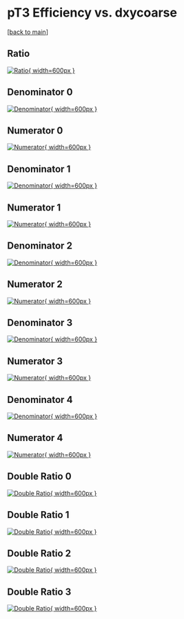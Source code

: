# pT3 Efficiency vs. dxycoarse

[[back to main](./)]



## Ratio

[![Ratio](../mtv/var/pT3_base_11_-1_eff_dxycoarse.png){ width=600px }](../mtv/var/pT3_base_11_-1_eff_dxycoarse.pdf)

## Denominator 0

[![Denominator](../mtv/den/pT3_base_11_-1_eff_dxycoarse_den0.png){ width=600px }](../mtv/den/pT3_base_11_-1_eff_dxycoarse_den0.pdf)

## Numerator 0

[![Numerator](../mtv/num/pT3_base_11_-1_eff_dxycoarse_num0.png){ width=600px }](../mtv/num/pT3_base_11_-1_eff_dxycoarse_num0.pdf)

## Denominator 1

[![Denominator](../mtv/den/pT3_base_11_-1_eff_dxycoarse_den1.png){ width=600px }](../mtv/den/pT3_base_11_-1_eff_dxycoarse_den1.pdf)

## Numerator 1

[![Numerator](../mtv/num/pT3_base_11_-1_eff_dxycoarse_num1.png){ width=600px }](../mtv/num/pT3_base_11_-1_eff_dxycoarse_num1.pdf)

## Denominator 2

[![Denominator](../mtv/den/pT3_base_11_-1_eff_dxycoarse_den2.png){ width=600px }](../mtv/den/pT3_base_11_-1_eff_dxycoarse_den2.pdf)

## Numerator 2

[![Numerator](../mtv/num/pT3_base_11_-1_eff_dxycoarse_num2.png){ width=600px }](../mtv/num/pT3_base_11_-1_eff_dxycoarse_num2.pdf)

## Denominator 3

[![Denominator](../mtv/den/pT3_base_11_-1_eff_dxycoarse_den3.png){ width=600px }](../mtv/den/pT3_base_11_-1_eff_dxycoarse_den3.pdf)

## Numerator 3

[![Numerator](../mtv/num/pT3_base_11_-1_eff_dxycoarse_num3.png){ width=600px }](../mtv/num/pT3_base_11_-1_eff_dxycoarse_num3.pdf)

## Denominator 4

[![Denominator](../mtv/den/pT3_base_11_-1_eff_dxycoarse_den4.png){ width=600px }](../mtv/den/pT3_base_11_-1_eff_dxycoarse_den4.pdf)

## Numerator 4

[![Numerator](../mtv/num/pT3_base_11_-1_eff_dxycoarse_num4.png){ width=600px }](../mtv/num/pT3_base_11_-1_eff_dxycoarse_num4.pdf)

## Double Ratio 0

[![Double Ratio](../mtv/ratio/pT3_base_11_-1_eff_dxycoarse_ratio0.png){ width=600px }](../mtv/ratio/pT3_base_11_-1_eff_dxycoarse_ratio0.pdf)

## Double Ratio 1

[![Double Ratio](../mtv/ratio/pT3_base_11_-1_eff_dxycoarse_ratio1.png){ width=600px }](../mtv/ratio/pT3_base_11_-1_eff_dxycoarse_ratio1.pdf)

## Double Ratio 2

[![Double Ratio](../mtv/ratio/pT3_base_11_-1_eff_dxycoarse_ratio2.png){ width=600px }](../mtv/ratio/pT3_base_11_-1_eff_dxycoarse_ratio2.pdf)

## Double Ratio 3

[![Double Ratio](../mtv/ratio/pT3_base_11_-1_eff_dxycoarse_ratio3.png){ width=600px }](../mtv/ratio/pT3_base_11_-1_eff_dxycoarse_ratio3.pdf)

